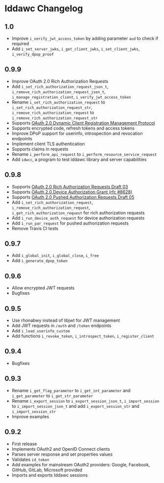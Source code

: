 # Iddawc Changelog

## 1.0

- Improve `i_verify_jwt_access_token` by adding parameter `aud` to check if required
- Add `i_set_server_jwks`, `i_get_client_jwks`, `i_set_client_jwks`, `i_verify_dpop_proof`

## 0.9.9

- Improve OAuth 2.0 Rich Authorization Requests
- Add `i_set_rich_authorization_request_json_t`, `i_remove_rich_authorization_request_json_t`, `i_manage_registration_client`, `i_verify_jwt_access_token`
- Rename `i_set_rich_authorization_request` to `i_set_rich_authorization_request_str`, `i_remove_rich_authorization_request` to `i_remove_rich_authorization_request_str`
- Supports [OAuth 2.0 Dynamic Client Registration Management Protocol](https://tools.ietf.org/html/rfc7592)
- Supports encrypted code, refresh tokens and access tokens
- Improve DPoP support for userinfo, introspection and revocation endpoints
- Implement client TLS authentication
- Supports claims in requests
- Rename `i_perform_api_request` to `i_perform_resource_service_request`
- Add `idwcc`, a program to test iddawc library and server capabilities

## 0.9.8

- Supports [OAuth 2.0 Rich Authorization Requests Draft 03](https://www.ietf.org/archive/id/draft-ietf-oauth-rar-03.html)
- Supports [OAuth 2.0 Device Authorization Grant (rfc #8628)](https://tools.ietf.org/html/rfc8628)
- Supports [OAuth 2.0 Pushed Authorization Requests Draft 05](https://tools.ietf.org/html/draft-ietf-oauth-par-05)
- Add `i_set_rich_authorization_request`, `i_remove_rich_authorization_request`, `i_get_rich_authorization_request` for rich authorization requests
- Add `i_run_device_auth_request` for device authorization requests
- Add `i_run_par_request` for pushed authorization requests
- Remove Travis CI tests

## 0.9.7

- Add `i_global_init`, `i_global_close`, `i_free`
- Add `i_generate_dpop_token`

## 0.9.6

- Allow encrypted JWT requests
- Bugfixes

## 0.9.5

- Use rhonabwy instead of libjwt for JWT management
- Add JWT requests in `/auth` and `/token` endpoints
- Add `i_load_userinfo_custom`
- Add functions `i_revoke_token`, `i_introspect_token`, `i_register_client`

## 0.9.4

- Bugfixes

## 0.9.3

- Rename `i_get_flag_parameter` to `i_get_int_parameter` and `i_get_parameter` to `i_get_str_parameter`
- Rename `i_export_session` to `i_export_session_json_t`, `i_import_session` to `i_import_session_json_t` and add `i_export_session_str` and `i_import_session_str`
- Improve examples

## 0.9.2

- First release
- Implements OAuth2 and OpenID Connect clients
- Parses server response and set properties values
- Validates `id_token`
- Add examples for mainstream OAuth2 providers: Google, Facebook, GitHub, GitLab, Microsoft provided
- Imports and exports Iddawc sessions
